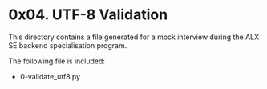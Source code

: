 # 0x04. UTF-8 Validation

This directory contains a file generated for a mock interview during the ALX SE backend specialisation program.

The following file is included:

- 0-validate_utf8.py